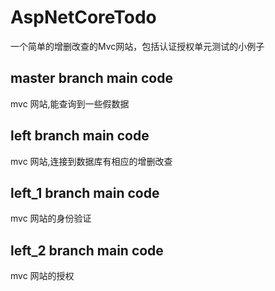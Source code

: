 # AspNetCoreTodo
一个简单的增删改查的Mvc网站，包括认证授权单元测试的小例子

master branch main code
--
mvc 网站,能查询到一些假数据

left  branch main code
--
mvc 网站,连接到数据库有相应的增删改查

left_1 branch main code
--
mvc 网站的身份验证 

left_2 branch main code 
--
mvc 网站的授权
